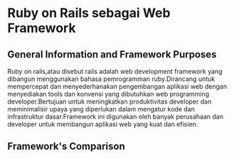 # Ruby on Rails sebagai Web Framework

## General Information and Framework Purposes
Ruby on rails,atau disebut rails adalah web development framework yang dibangun menggunakan bahasa pemrogramman ruby.Dirancang untuk mempercepat dan menyederhanakan pengembangan aplikasi web dengan menyediakan tools dan konvensi yang dibutuhkan web programming developer.Bertujuan untuk meningkatkan produktivitas developer dan meminimalisir upaya yang diperlukan dalam mengatur kode dan infrastruktur dasar.Framework ini digunakan oleh banyak perusahaan dan developer untuk membangun aplikasi web yang kuat dan efisien.

## Framework's Comparison
